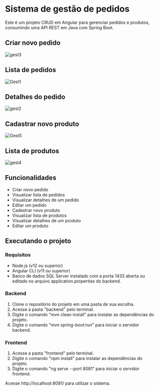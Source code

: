 # Sistema de gestão de pedidos

Este é um projeto CRUD em Angular para gerenciar pedidos e produtos, consumindo uma API REST em Java com Spring Boot.

## Criar novo pedido

![gest3](https://user-images.githubusercontent.com/55145973/235498351-0f696c29-c91e-4a34-98ea-1e061c57561d.jpg)

## Lista de pedidos

![Gest1](https://user-images.githubusercontent.com/55145973/235498347-7a2dfdb9-8da0-44c0-a5e6-16cf0eb7dbd0.jpg)

## Detalhes do pedido

![gest2](https://user-images.githubusercontent.com/55145973/235498350-606c2f58-e9b0-4ff7-a267-c047cb5fe0e0.jpg)


## Cadastrar novo produto

![Gest5](https://user-images.githubusercontent.com/55145973/235498355-36e653af-cd55-493a-8d4f-c7de2889cbb2.jpg)

## Lista de produtos

![gest4](https://user-images.githubusercontent.com/55145973/235498353-2bfc5d4b-4dc8-422f-a498-1b4465fed820.jpg)

## Funcionalidades

- Criar novo pedido
- Visualizar lista de pedidos
- Visualizar detalhes de um pedido
- Editar um pedido
- Cadastrar novo produto
- Visualizar lista de produtos
- Visualizar detalhes de um produto
- Editar um produto

## Executando o projeto

### Requisitos

- Node.js (v12 ou superior)
- Angular CLI (v11 ou superior)
- Banco de dados SQL Server instalado com a porta 1433 aberta ou editado no arquivo application.properties do backend.

### Backend

1. Clone o repositório do projeto em uma pasta de sua escolha.
2. Acesse a pasta "backend" pelo terminal.
3. Digite o comando "mvn clean install" para instalar as dependências do projeto.
4. Digite o comando "mvn spring-boot:run" para iniciar o servidor backend. 

### Frontend

1. Acesse a pasta "frontend" pelo terminal.
2. Digite o comando "npm install" para instalar as dependências do projeto.
3. Digite o comando "ng serve --port 8081" para iniciar o servidor frontend.

Acesse http://localhost:8081/ para utilizar o sistema.

